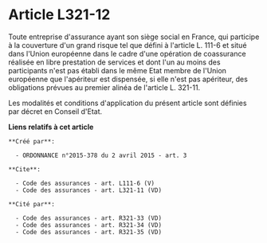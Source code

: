 # Article L321-12

Toute entreprise d'assurance ayant son siège social en France, qui participe à la couverture d'un grand risque tel que défini
à l'article L. 111-6 et situé dans l'Union européenne dans le cadre d'une opération de coassurance réalisée en libre
prestation de services et dont l'un au moins des participants n'est pas établi dans le même Etat membre de l'Union européenne
que l'apériteur est dispensée, si elle n'est pas apériteur, des obligations prévues au premier alinéa de l'article L.
321-11. 

Les modalités et conditions d'application du présent article sont définies par décret en Conseil d'Etat.

**Liens relatifs à cet article**

	**Créé par**:

	  - ORDONNANCE n°2015-378 du 2 avril 2015 - art. 3

	**Cite**:

	  - Code des assurances - art. L111-6 (V)
	  - Code des assurances - art. L321-11 (VD)

	**Cité par**:

	  - Code des assurances - art. R321-33 (VD)
	  - Code des assurances - art. R321-34 (VD)
	  - Code des assurances - art. R321-35 (VD)
